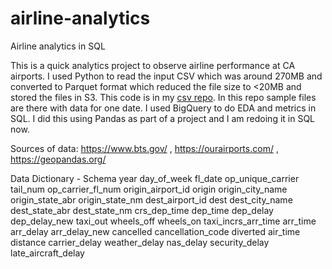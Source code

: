 # airline-analytics
Airline analytics in SQL

This is a quick analytics project to observe airline performance at CA airports.
I used Python to read the input CSV which was around 270MB and converted to Parquet format which reduced the file size to <20MB and stored the files in S3. This code is in my [csv repo](https://github.com/aparna-ks/csv/blob/master/csv_to_pq.py). In this repo sample files are there with data for one date.
I used BigQuery to do EDA and metrics in SQL. I did this using Pandas as part of a project and I am redoing it in SQL now. 

Sources of data: https://www.bts.gov/ , https://ourairports.com/ , https://geopandas.org/


Data Dictionary - Schema
year
day_of_week
fl_date
op_unique_carrier
tail_num
op_carrier_fl_num
origin_airport_id
origin
origin_city_name
origin_state_abr
origin_state_nm
dest_airport_id
dest
dest_city_name
dest_state_abr
dest_state_nm
crs_dep_time
dep_time
dep_delay
dep_delay_new
taxi_out
wheels_off
wheels_on
taxi_incrs_arr_time
arr_time
arr_delay
arr_delay_new
cancelled
cancellation_code
diverted
air_time
distance
carrier_delay
weather_delay
nas_delay
security_delay
late_aircraft_delay
